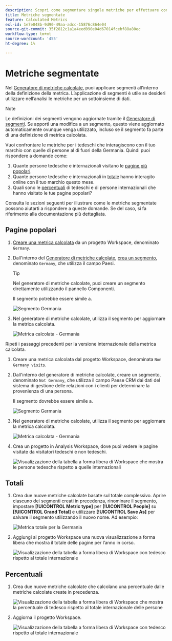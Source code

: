 ```yaml
---
description: Scopri come segmentare singole metriche per effettuare confronti di metriche all’interno della stessa visualizzazione.
title: Metriche segmentate
feature: Calculated Metrics
exl-id: 1e7e048b-9d90-49aa-adcc-15876c864e04
source-git-commit: 35f2812c1a1a4eed090e04d67014fcebf88a80ec
workflow-type: tm+mt
source-wordcount: '455'
ht-degree: 1%

---
```


# Metriche segmentate

Nel [Generatore di metriche calcolate](cm-build-metrics.md#definition-builder), puoi applicare segmenti all&#39;interno della definizione della metrica. L’applicazione di segmenti è utile se desideri utilizzare nell’analisi le metriche per un sottoinsieme di dati.

>[!NOTE]
>
>Le definizioni dei segmenti vengono aggiornate tramite il [Generatore di segmenti](/help/components/segmentation/segmentation-workflow/seg-build.md). Se apporti una modifica a un segmento, questo viene aggiornato automaticamente ovunque venga utilizzato, incluso se il segmento fa parte di una definizione di metrica calcolata.
>

Vuoi confrontare le metriche per i tedeschi che interagiscono con il tuo marchio con quelle di persone al di fuori della Germania. Quindi puoi rispondere a domande come:

1. Quante persone tedesche e internazionali visitano le [pagine più popolari](#popular-pages).
1. Quante persone tedesche e internazionali in [totale](#totals) hanno interagito online con il tuo marchio questo mese.
1. Quali sono le [percentuali](#percentages) di tedeschi e di persone internazionali che hanno visitato le tue pagine popolari?

Consulta le sezioni seguenti per illustrare come le metriche segmentate possono aiutarti a rispondere a queste domande. Se del caso, si fa riferimento alla documentazione più dettagliata.

## Pagine popolari

1. [Creare una metrica calcolata](../cm-workflow.md) da un progetto Workspace, denominato `Germany`.
1. Dall&#39;interno del [Generatore di metriche calcolate](cm-build-metrics.md), [crea un segmento](/help/components/segmentation/segmentation-workflow/seg-build.md), denominato `Germany`, che utilizza il campo Paesi.

   >[!TIP]
   >
   >Nel generatore di metriche calcolate, puoi creare un segmento direttamente utilizzando il pannello Componenti.
   >   

   Il segmento potrebbe essere simile a.

   ![Segmento Germania](assets/segment-germany.png)

1. Nel generatore di metriche calcolate, utilizza il segmento per aggiornare la metrica calcolata.

   ![Metrica calcolata - Germania](assets/germany-visits.png)

Ripeti i passaggi precedenti per la versione internazionale della metrica calcolata.

1. Creare una metrica calcolata dal progetto Workspace, denominata `Non Germany visits`.
1. Dall&#39;interno del generatore di metriche calcolate, creare un segmento, denominato `Not Germany`, che utilizza il campo Paese CRM dai dati del sistema di gestione delle relazioni con i clienti per determinare la provenienza di una persona.

   Il segmento dovrebbe essere simile a.

   ![Segmento Germania](assets/segment-not-germany.png)

1. Nel generatore di metriche calcolate, utilizza il segmento per aggiornare la metrica calcolata.

   ![Metrica calcolata - Germania](assets/non-germany-visits.png)


1. Crea un progetto in Analysis Workspace, dove puoi vedere le pagine visitate da visitatori tedeschi e non tedeschi.

   ![Visualizzazione della tabella a forma libera di Workspace che mostra le persone tedesche rispetto a quelle internazionali](assets/workspace-german-vs-international.png)


## Totali

1. Crea due nuove metriche calcolate basate sul totale complessivo. Aprire ciascuno dei segmenti creati in precedenza, rinominare il segmento, impostare **[!UICONTROL Metric type]** per **[!UICONTROL People]** su **[!UICONTROL Grand Total]** e utilizzare **[!UICONTROL Save As]** per salvare il segmento utilizzando il nuovo nome. Ad esempio:

   ![Metrica totale per la Germania](assets/calculated-metric-germany-total.png)

1. Aggiungi al progetto Workspace una nuova visualizzazione a forma libera che mostra il totale delle pagine per l’anno in corso.

   ![Visualizzazione della tabella a forma libera di Workspace con tedesco rispetto al totale internazionale](assets/workspace-german-vs-international-totals.png)


## Percentuali

1. Crea due nuove metriche calcolate che calcolano una percentuale dalle metriche calcolate create in precedenza.

   ![Visualizzazione della tabella a forma libera di Workspace che mostra la percentuale di tedesco rispetto al totale internazionale delle persone](assets/calculated-metric-germany-total-percentage.png)


1. Aggiorna il progetto Workspace.

   ![Visualizzazione della tabella a forma libera di Workspace con tedesco rispetto al totale internazionale](assets/workspace-german-vs-international-totals-percentage.png)

